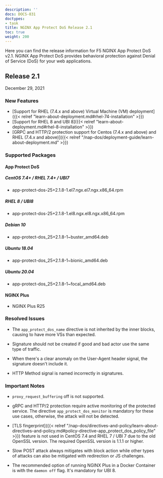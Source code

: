 ```yaml
---
description: ''
docs: DOCS-831
doctypes:
- task
title: NGINX App Protect DoS Release 2.1
toc: true
weight: 200
---
```


Here you can find the release information for F5 NGINX App Protect DoS v2.1. NGINX App Protect DoS provides behavioral protection against Denial of Service (DoS) for your web applications.

## Release 2.1

December 29, 2021

### New Features

- [Support for RHEL (7.4.x and above) Virtual Machine (VM) deployment]({{< relref "learn-about-deployment.md#rhel-74-installation" >}})
- [Support for RHEL 8 and UBI 8]({{< relref "learn-about-deployment.md#rhel-8-installation" >}})
- [GRPC and HTTP/2 protection support for Centos (7.4.x and above) and RHEL (7.4.x and above)]({{< relref "/nap-dos/deployment-guide/learn-about-deployment.md" >}})

### Supported Packages

#### App Protect DoS

##### CentOS 7.4+ / RHEL 7.4+ / UBI7

- app-protect-dos-25+2.1.8-1.el7.ngx.el7.ngx.x86_64.rpm

##### RHEL 8 / UBI8

- app-protect-dos-25+2.1.8-1.el8.ngx.el8.ngx.x86_64.rpm

##### Debian 10

- app-protect-dos_25+2.1.8-1~buster_amd64.deb

##### Ubuntu 18.04

- app-protect-dos_25+2.1.8-1~bionic_amd64.deb

##### Ubuntu 20.04

- app-protect-dos_25+2.1.8-1~focal_amd64.deb

#### NGINX Plus

- NGINX Plus R25

### Resolved Issues

- The `app_protect_dos_name` directive is not inherited by the inner blocks, causing to have more VSs than expected.

- Signature should not be created if good and bad actor use the same type of traffic.

- When there's a clear anomaly on the User-Agent header signal, the signature doesn't include it.

- HTTP Method signal is named incorrectly in signatures.

### Important Notes

- `proxy_request_buffering` off is not supported.

- gRPC and HTTP/2 protection require active monitoring of the protected service. The directive `app_protect_dos_monitor` is mandatory for these use cases, otherwise, the attack will not be detected.

- [TLS fingerprint]({{< relref "/nap-dos/directives-and-policy/learn-about-directives-and-policy.md#policy-directive-app_protect_dos_policy_file" >}}) feature is not used in CentOS 7.4 and RHEL 7 / UBI 7 due to the old OpenSSL version. The required OpenSSL version is 1.1.1 or higher.

- Slow POST attack always mitigates with block action while other types of attacks can also be mitigated with redirection or JS challenges.

- The recommended option of running NGINX Plus in a Docker Container is with the `daemon off` flag. It's mandatory for UBI 8.
